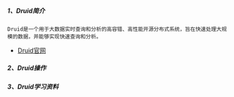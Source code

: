 
##### 1、Druid简介
    Druid是一个用于大数据实时查询和分析的高容错、高性能开源分布式系统，旨在快速处理大规模的数据，并能够实现快速查询和分析。
* [Druid官网](http://druid.apache.org/)

##### 2、Druid操作


##### 3、Druid学习资料
    

